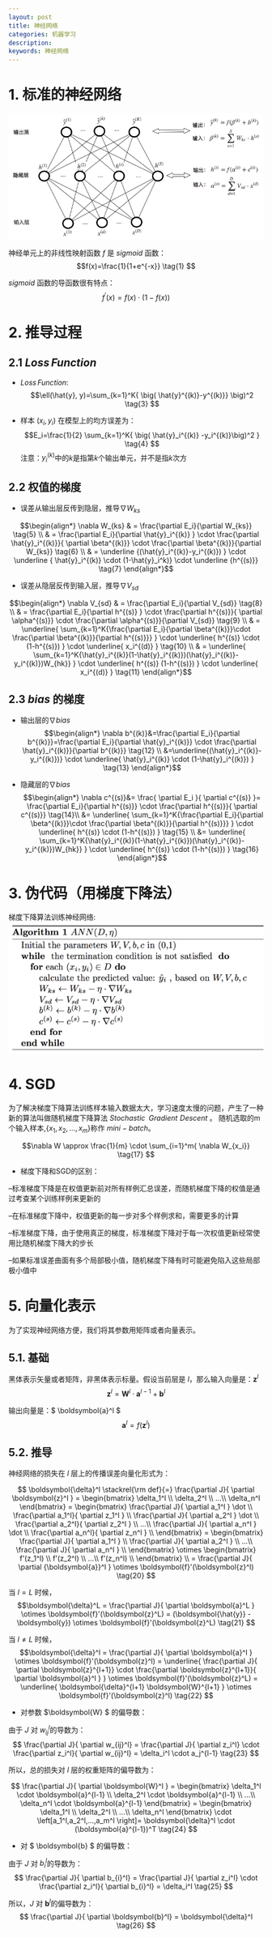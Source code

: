 ```yaml
---
layout: post
title: 神经网络
categories: 机器学习
description: 
keywords: 神经网络
---
```


# 1. 标准的神经网络

![](/images/blog/MachineLearning/神经网络-BP神经网络结构.png)


神经单元上的非线性映射函数 $f$ 是 $sigmoid$ 函数：
$$f(x)=\frac{1}{1+e^{-x}}    \tag{1}
$$

$sigmoid$ 函数的导函数很有特点：
$$f^{'}(x)=f(x) \cdot \big(  1-f(x)  \big)   \tag{2}
$$

# 2. 推导过程

## 2.1 $Loss \, Function$
+ $Loss \, Function$:
$$\ell(\hat{y}, y)=\sum_{k=1}^K{ \big( \hat{y}^{(k)}-y^{(k)}} \big)^2    \tag{3}
$$

+ 样本 $(x_i, y_i)$ 在模型上的均方误差为：
$$E_i=\frac{1}{2} \sum_{k=1}^K{ \big( \hat{y}_i^{(k)} -y_i^{(k)}\big)^2 }   \tag{4}
$$
注意：$y_i^{(k)}$中的$k$是指第$k$个输出单元，并不是指$k$次方


## 2.2 权值的梯度
+ 误差从输出层反传到隐层，推导$\nabla W_{ks}$

$$\begin{align*}
\nabla W_{ks} & = \frac{\partial E_i}{\partial W_{ks}}  \tag{5} \\
&	= \frac{\partial E_i}{\partial \hat{y}_i^{(k)} } \cdot \frac{\partial \hat{y}_i^{(k)}}{ \partial \beta^{(k)}} \cdot \frac{\partial \beta^{(k)}}{\partial W_{ks}} 
\tag{6}	 \\
&   = \underline {(\hat{y}_i^{(k)}-y_i^{(k)}) } \cdot \underline { \hat{y}_i^{(k)} \cdot (1-\hat{y}_i^k)} \cdot \underline {h^{(s)}}   \tag{7}
\end{align*}$$

+ 误差从隐层反传到输入层，推导$\nabla V_{sd}$

$$\begin{align*}
\nabla V_{sd} & = \frac{\partial E_i}{\partial V_{sd}}  \tag{8} \\
&	=  \frac{\partial E_i}{\partial h^{(s)} } \cdot \frac{\partial h^{(s)}}{ \partial \alpha^{(s)}} \cdot \frac{\partial \alpha^{(s)}}{\partial V_{sd}} \tag{9} \\
&  = \underline{ \sum_{k=1}^K{\frac{\partial E_i}{\partial \beta^{(k)}}\cdot \frac{\partial \beta^{(k)}}{\partial h^{(s)}}}  } \cdot \underline{ h^{(s)} \cdot (1-h^{(s)}) } \cdot \underline{ x_i^{(d)} } \tag{10}	\\
&  = \underline{ \sum_{k=1}^K{\hat{y}_i^{(k)}(1-\hat{y}_i^{(k)})(\hat{y}_i^{(k)}-y_i^{(k)})W_{hk}} } \cdot \underline{ h^{(s)} (1-h^{(s)}) } \cdot \underline{ x_i^{(d)} }   \tag{11}
\end{align*}$$

## 2.3 $bias$ 的梯度

+ 输出层的$\nabla bias$ 
$$\begin{align*}
\nabla b^{(k)}&=\frac{\partial E_i}{\partial b^{(k)}}=\frac{\partial E_i}{\partial \hat{y}_i^{(k)}} \cdot \frac{\partial \hat{y}_i^{(k)}}{\partial b^{(k)}} \tag{12} \\
&=\underline{(\hat{y}_i^{(k)}-y_i^{(k)})} \cdot \underline{ \hat{y}_i^{(k)} \cdot (1-\hat{y}_i^{(k)}) } \tag{13}
\end{align*}$$

+ 隐藏层的$\nabla bias$
$$\begin{align*}
\nabla c^{(s)}&= \frac{ \partial E_i }{ \partial c^{(s)} }= \frac{\partial E_i}{\partial h^{(s)}} \cdot \frac{\partial h^{(s)}}{ \partial c^{(s)}} \tag{14}\\
&= \underline{ \sum_{k=1}^K{\frac{\partial E_i}{\partial \beta^{(k)}}\cdot \frac{\partial \beta^{(k)}}{\partial h^{(s)}}}  } \cdot  \underline{ h^{(s)} \cdot (1-h^{(s)}) }  \tag{15}  \\
&= \underline{ \sum_{k=1}^K{\hat{y}_i^{(k)}(1-\hat{y}_i^{(k)})(\hat{y}_i^{(k)}-y_i^{(k)})W_{hk}} }  \cdot \underline{ h^{(s)} \cdot (1-h^{(s)}) }   \tag{16}
\end{align*}$$


# 3. 伪代码（用梯度下降法）

梯度下降算法训练神经网络:
![](/images/blog/MachineLearning/神经网络-梯度下降法代码.png)


# 4. SGD
为了解决梯度下降算法训练样本输入数据太大，学习速度太慢的问题，产生了一种新的算法叫做随机梯度下降算法 $Stochastic \;\; Gradient \,\, Descent$ 。
随机选取的m个输入样本,$\big\{ x_1, x_2,...,x_m \big\}$称作 $mini-batch$。
          
$$\nabla W \approx \frac{1}{m} \cdot \sum_{i=1}^m{ \nabla W_{x_i}}       \tag{17}
$$

+ 梯度下降和SGD的区别：

–标准梯度下降是在权值更新前对所有样例汇总误差，而随机梯度下降的权值是通过考查某个训练样例来更新的

–在标准梯度下降中，权值更新的每一步对多个样例求和，需要更多的计算

–标准梯度下降，由于使用真正的梯度，标准梯度下降对于每一次权值更新经常使用比随机梯度下降大的步长

–如果标准误差曲面有多个局部极小值，随机梯度下降有时可能避免陷入这些局部极小值中


# 5. 向量化表示
为了实现神经网络方便，我们将其参数用矩阵或者向量表示。

## 5.1. 基础
黑体表示矢量或者矩阵，非黑体表示标量。假设当前层是 $l$，那么输入向量是：$\boldsymbol{z}^l$
$$\boldsymbol{z}^l= \boldsymbol{W}^l \cdot \boldsymbol{a}^{l-1} + \boldsymbol{b}^l   \tag{18}
$$

输出向量是：$ \boldsymbol{a}^l $
$$\boldsymbol{a}^l= f(\boldsymbol{z}^l )   \tag{19}
$$

## 5.2. 推导
神经网络的损失在 $l$ 层上的传播误差向量化形式为：

$$
\boldsymbol{\delta}^l  \stackrel{\rm def}{=} \frac{\partial J}{ \partial \boldsymbol{z}^l } = \begin{bmatrix}
\delta_1^l      \\
\delta_2^l \\
...\\
\delta_n^l
\end{bmatrix} =  \begin{bmatrix}
\frac{\partial J}{ \partial a_1^l } \dot       \\
\frac{\partial a_1^l}{ \partial z_1^l } \\
\frac{\partial J}{ \partial a_2^l } \dot       \\
\frac{\partial a_2^l}{ \partial z_2^l } \\
...\\
\frac{\partial J}{ \partial a_n^l } \dot       \\
\frac{\partial a_n^l}{ \partial z_n^l } \\
\end{bmatrix} = \begin{bmatrix}
\frac{\partial J}{ \partial a_1^l }  \\
\frac{\partial J}{ \partial a_2^l }  \\
...\\
\frac{\partial J}{ \partial a_n^l }  \\
\end{bmatrix} \otimes \begin{bmatrix}
f'(z_1^l)  \\
f'(z_2^l)  \\
...\\
f'(z_n^l)  \\
\end{bmatrix} \\
= \frac{\partial J}{ \partial {\boldsymbol{a}}^l } \otimes \boldsymbol{f}'(\boldsymbol{z}^l)   \tag{20}
$$

当 $l=L$ 时候，
$$\boldsymbol{\delta}^L  = \frac{\partial J}{ \partial \boldsymbol{a}^L } \otimes \boldsymbol{f}'(\boldsymbol{z}^L)  = (\boldsymbol{\hat{y}} - \boldsymbol{y}) \otimes \boldsymbol{f}'(\boldsymbol{z}^L) \tag{21}
$$

当 $l \not = L$ 时候，
$$\boldsymbol{\delta}^l  = \frac{\partial J}{ \partial \boldsymbol{a}^l } \otimes \boldsymbol{f}'(\boldsymbol{z}^l)  = \underline{ \frac{\partial J}{ \partial \boldsymbol{z}^{l+1}} \cdot  \frac{\partial \boldsymbol{z}^{l+1}}{ \partial \boldsymbol{a}^l } } 
\otimes \boldsymbol{f}'(\boldsymbol{z}^L)  =   \underline{ \boldsymbol{\delta}^{l+1} \boldsymbol{W}^{l+1}  }  \otimes \boldsymbol{f}'(\boldsymbol{z}^l)  \tag{22}
$$

+ 对参数 $\boldsymbol{W} $ 的偏导数：

由于 $J$ 对 $w_{ij}^l$的导数为：
$$
\frac{\partial J}{ \partial w_{ij}^l}  = \frac{\partial J}{ \partial z_i^l} \cdot \frac{\partial z_i^l}{ \partial w_{ij}^l} = \delta_i^l \cdot a_j^{l-1}    \tag{23}
$$

所以，总的损失对 $l$ 层的权重矩阵的偏导数为： 

$$
\frac{\partial J}{ \partial \boldsymbol{W}^l } = \begin{bmatrix}
\delta_1^l \cdot \boldsymbol{a}^{l-1}     \\
\delta_2^l \cdot \boldsymbol{a}^{l-1}  \\
...\\
\delta_n^l \cdot \boldsymbol{a}^{l-1} 
\end{bmatrix} = \begin{bmatrix}
\delta_1^l   \\
\delta_2^l   \\
...\\
\delta_n^l 
\end{bmatrix} \cdot \left[a_1^l,a_2^l,...,a_m^l \right]= \boldsymbol{\delta}^l  \cdot (\boldsymbol{a}^{l-1})^T  \tag{24}
$$

+ 对 $ \boldsymbol{b} $ 的偏导数：

由于 $J$ 对 $b_{i}^l$的导数为：
$$
\frac{\partial J}{ \partial b_{i}^l}  = \frac{\partial J}{ \partial z_i^l} \cdot \frac{\partial z_i^l}{ \partial b_{i}^l} = \delta_i^l     \tag{25}
$$

所以，$J$ 对 $\boldsymbol{b}^l$的偏导数为：
$$
\frac{\partial J}{ \partial \boldsymbol{b}^l} = \boldsymbol{\delta}^l     \tag{26}
$$




<br><br><br><br><br><br><br>


